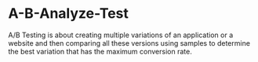 # A-B-Analyze-Test
A/B Testing is about creating multiple variations of an application or a website and then comparing all these versions using samples to determine the best variation that has the maximum conversion rate. 
